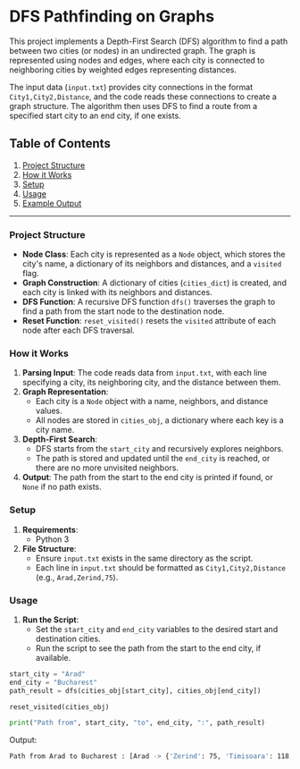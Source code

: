 # DFS Pathfinding on Graphs

This project implements a Depth-First Search (DFS) algorithm to find a path between two cities (or nodes) in an undirected graph. The graph is represented using nodes and edges, where each city is connected to neighboring cities by weighted edges representing distances.

The input data (`input.txt`) provides city connections in the format `City1,City2,Distance`, and the code reads these connections to create a graph structure. The algorithm then uses DFS to find a route from a specified start city to an end city, if one exists.

## Table of Contents

1. [Project Structure](#project-structure)
2. [How it Works](#how-it-works)
3. [Setup](#setup)
4. [Usage](#usage)
5. [Example Output](#example-output)

---

### Project Structure

- **Node Class**: Each city is represented as a `Node` object, which stores the city's name, a dictionary of its neighbors and distances, and a `visited` flag.
- **Graph Construction**: A dictionary of cities (`cities_dict`) is created, and each city is linked with its neighbors and distances.
- **DFS Function**: A recursive DFS function `dfs()` traverses the graph to find a path from the start node to the destination node.
- **Reset Function**: `reset_visited()` resets the `visited` attribute of each node after each DFS traversal.

### How it Works

1. **Parsing Input**: The code reads data from `input.txt`, with each line specifying a city, its neighboring city, and the distance between them.
2. **Graph Representation**:
   - Each city is a `Node` object with a name, neighbors, and distance values.
   - All nodes are stored in `cities_obj`, a dictionary where each key is a city name.
3. **Depth-First Search**:
   - DFS starts from the `start_city` and recursively explores neighbors.
   - The path is stored and updated until the `end_city` is reached, or there are no more unvisited neighbors.
4. **Output**: The path from the start to the end city is printed if found, or `None` if no path exists.

### Setup

1. **Requirements**:
   - Python 3
2. **File Structure**:
   - Ensure `input.txt` exists in the same directory as the script.
   - Each line in `input.txt` should be formatted as `City1,City2,Distance` (e.g., `Arad,Zerind,75`).

### Usage

1. **Run the Script**:
   - Set the `start_city` and `end_city` variables to the desired start and destination cities.
   - Run the script to see the path from the start to the end city, if available.

```python
start_city = "Arad"
end_city = "Bucharest"
path_result = dfs(cities_obj[start_city], cities_obj[end_city])

reset_visited(cities_obj)

print("Path from", start_city, "to", end_city, ":", path_result)

```

Output:

```bash
Path from Arad to Bucharest : [Arad -> {'Zerind': 75, 'Timisoara': 118, 'Sibiu': 140}, Zerind -> {'Arad': 75, 'Oradea': 71}, Oradea -> {'Zerind': 71, 'Sibiu': 151}, Sibiu -> {'Arad': 140, 'Oradea': 151, 'Fagaras': 99, 'Rimnicu Vilcea': 80}, Fagaras -> {'Sibiu': 99, 'Bucharest': 211}, Bucharest -> {'Fagaras': 211, 'Pitesti': 101, 'Urziceni': 85, 'Giurgiu': 90}]
```
